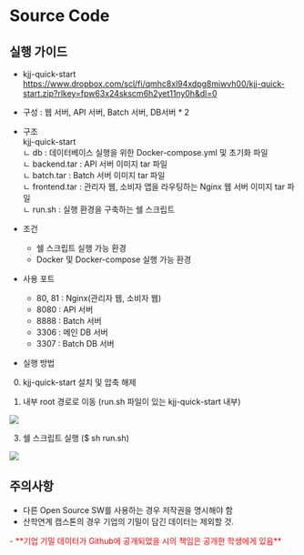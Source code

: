 # Source Code

## 실행 가이드
- kjj-quick-start  
  https://www.dropbox.com/scl/fi/qmhc8xl94xdpg8miwvh00/kjj-quick-start.zip?rlkey=fpw63x24skscm6h2yet11ny0h&dl=0
  
- 구성 : 웹 서버, API 서버, Batch 서버, DB서버 * 2  

- 구조  
    kjj-quick-start  
	      ㄴ db : 데이터베이스 실행을 위한 Docker-compose.yml 및 초기화 파일  
	      ㄴ backend.tar : API 서버 이미지 tar 파일  
	      ㄴ batch.tar : Batch 서버 이미지 tar 파일  
	      ㄴ frontend.tar : 관리자 웹, 소비자 앱을 라우팅하는 Nginx 웹 서버 이미지 tar 파일  
	      ㄴ run.sh : 실행 환경을 구축하는 쉘 스크립트

- 조건
  - 쉘 스크립트 실행 가능 환경
  - Docker 및 Docker-compose 실행 가능 환경  

- 사용 포트
  - 80, 81 : Nginx(관리자 웹, 소비자 웹)  
  - 8080 : API 서버  
  - 8888 : Batch 서버  
  - 3306 : 메인 DB 서버  
  - 3307 : Batch DB 서버

 - 실행 방법
0. kjj-quick-start 설치 및 압축 해제

1. 내부 root 경로로 이동 (run.sh 파일이 있는 kjj-quick-start 내부)
<img src="https://github.com/HBNU-SWUNIV/come-capstone23-kjj/assets/94634916/5cc63348-7474-4a53-acc8-537d916dc62c"/>

3. 쉘 스크립트 실행 ($ sh run.sh)
<img src="https://github.com/HBNU-SWUNIV/come-capstone23-kjj/assets/94634916/44cfd593-8c0d-4bee-94fa-5f6f4e885c16" />

## 주의사항
 - 다른 Open Source SW를 사용하는 경우 저작권을 명시해야 함
 - 산학연계 캡스톤의 경우 기업의 기밀이 담긴 데이터는 제외할 것.
 <span style="color:red">
 - **기업 기밀 데이터가 Github에 공개되었을 시의 책임은 공개한 학생에게 있음**
 </span>
